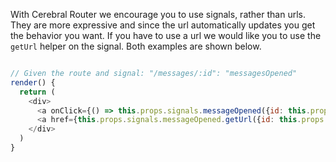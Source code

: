 With Cerebral Router we encourage you to use signals, rather than urls. They are more expressive and since the url automatically updates you get the behavior you want. If you have to use a url we would like you to use the `getUrl` helper on the signal. Both examples are shown below.

```javascript

// Given the route and signal: "/messages/:id": "messagesOpened"
render() {
  return (
    <div>
      <a onClick={() => this.props.signals.messageOpened({id: this.props.messageId})}>Open</a>
      <a href={this.props.signals.messageOpened.getUrl({id: this.props.messageId})}>Open</a>
    </div>
  )
}
```

